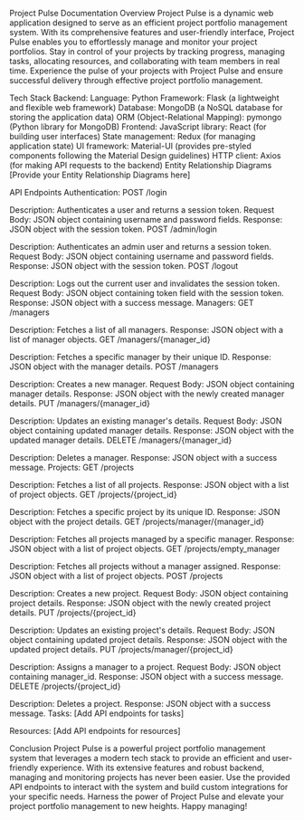 Project Pulse Documentation
Overview
Project Pulse is a dynamic web application designed to serve as an efficient project portfolio management system. With its comprehensive features and user-friendly interface, Project Pulse enables you to effortlessly manage and monitor your project portfolios. Stay in control of your projects by tracking progress, managing tasks, allocating resources, and collaborating with team members in real time. Experience the pulse of your projects with Project Pulse and ensure successful delivery through effective project portfolio management.

Tech Stack
Backend:
Language: Python
Framework: Flask (a lightweight and flexible web framework)
Database: MongoDB (a NoSQL database for storing the application data)
ORM (Object-Relational Mapping): pymongo (Python library for MongoDB)
Frontend:
JavaScript library: React (for building user interfaces)
State management: Redux (for managing application state)
UI framework: Material-UI (provides pre-styled components following the Material Design guidelines)
HTTP client: Axios (for making API requests to the backend)
Entity Relationship Diagrams
[Provide your Entity Relationship Diagrams here]

API Endpoints
Authentication:
POST /login

Description: Authenticates a user and returns a session token.
Request Body: JSON object containing username and password fields.
Response: JSON object with the session token.
POST /admin/login

Description: Authenticates an admin user and returns a session token.
Request Body: JSON object containing username and password fields.
Response: JSON object with the session token.
POST /logout

Description: Logs out the current user and invalidates the session token.
Request Body: JSON object containing token field with the session token.
Response: JSON object with a success message.
Managers:
GET /managers

Description: Fetches a list of all managers.
Response: JSON object with a list of manager objects.
GET /managers/{manager_id}

Description: Fetches a specific manager by their unique ID.
Response: JSON object with the manager details.
POST /managers

Description: Creates a new manager.
Request Body: JSON object containing manager details.
Response: JSON object with the newly created manager details.
PUT /managers/{manager_id}

Description: Updates an existing manager's details.
Request Body: JSON object containing updated manager details.
Response: JSON object with the updated manager details.
DELETE /managers/{manager_id}

Description: Deletes a manager.
Response: JSON object with a success message.
Projects:
GET /projects

Description: Fetches a list of all projects.
Response: JSON object with a list of project objects.
GET /projects/{project_id}

Description: Fetches a specific project by its unique ID.
Response: JSON object with the project details.
GET /projects/manager/{manager_id}

Description: Fetches all projects managed by a specific manager.
Response: JSON object with a list of project objects.
GET /projects/empty_manager

Description: Fetches all projects without a manager assigned.
Response: JSON object with a list of project objects.
POST /projects

Description: Creates a new project.
Request Body: JSON object containing project details.
Response: JSON object with the newly created project details.
PUT /projects/{project_id}

Description: Updates an existing project's details.
Request Body: JSON object containing updated project details.
Response: JSON object with the updated project details.
PUT /projects/manager/{project_id}

Description: Assigns a manager to a project.
Request Body: JSON object containing manager_id.
Response: JSON object with a success message.
DELETE /projects/{project_id}

Description: Deletes a project.
Response: JSON object with a success message.
Tasks:
[Add API endpoints for tasks]

Resources:
[Add API endpoints for resources]

Conclusion
Project Pulse is a powerful project portfolio management system that leverages a modern tech stack to provide an efficient and user-friendly experience. With its extensive features and robust backend, managing and monitoring projects has never been easier. Use the provided API endpoints to interact with the system and build custom integrations for your specific needs. Harness the power of Project Pulse and elevate your project portfolio management to new heights. Happy managing!
